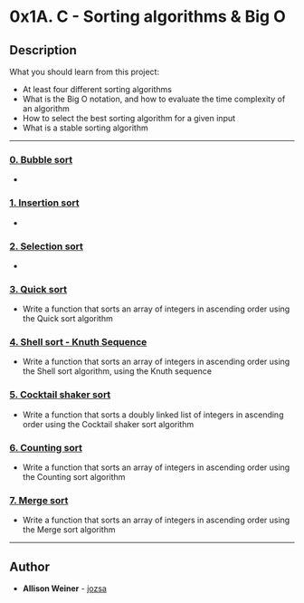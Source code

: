 # 0x1A. C - Sorting algorithms & Big O

## Description
What you should learn from this project:

* At least four different sorting algorithms
* What is the Big O notation, and how to evaluate the time complexity of an algorithm
* How to select the best sorting algorithm for a given input
* What is a stable sorting algorithm

---

### [0. Bubble sort](./0-bubble_sort.c)
* 



### [1. Insertion sort](./1-insertion_sort_list.c)
* 



### [2. Selection sort](./2-selection_sort.c)
* 



### [3. Quick sort](./3-quick_sort.c)
* Write a function that sorts an array of integers in ascending order using the Quick sort algorithm


### [4. Shell sort - Knuth Sequence](./100-shell_sort.c)
* Write a function that sorts an array of integers in ascending order using the Shell sort algorithm, using the Knuth sequence


### [5. Cocktail shaker sort](./101-cocktail_sort_list.c)
* Write a function that sorts a doubly linked list of integers in ascending order using the Cocktail shaker sort algorithm


### [6. Counting sort](./102-counting_sort.c)
* Write a function that sorts an array of integers in ascending order using the Counting sort algorithm


### [7. Merge sort](./103-merge_sort.c)
* Write a function that sorts an array of integers in ascending order using the Merge sort algorithm

---

## Author
* **Allison Weiner** - [jozsa](https://github.com/jozsa)
